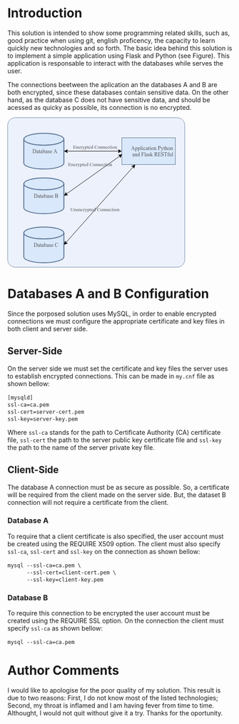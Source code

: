 # Introduction
This solution is intended to show some programming related skills, such as, good practice when using git, english proficency, the capacity to learn quickly new technologies and so forth. The basic idea behind this solution is to implement a simple application using Flask and Python (see Figure). This application is responsable to interact with the databases while serves the user. 

The connections beetween the aplication an the databases A and B are both encrypted, since these databases contain sensitive data. On the other hand, as the database C does not have sensitive data, and should be acessed as quicky as possible, its connection is no encrypted.

![Alt text](blob/diagrama_desafio.jpg?raw=true "Solution Overview")

# Databases A and B Configuration
Since the porposed solution uses MySQL, in order to enable encrypted connections we must configure the appropriate certificate and key files in both client and server side.

## Server-Side
 On the server side we must set the certificate and key files the server uses to establish encrypted connections. This can be made in `my.cnf` file as shown bellow:
```
[mysqld]
ssl-ca=ca.pem
ssl-cert=server-cert.pem
ssl-key=server-key.pem
```
Where `ssl-ca` stands for the path to Certificate Authority (CA) certificate file, `ssl-cert` the path to the server public key certificate file and `ssl-key` the path to the name of the server private key file.

## Client-Side 
The database A connection must be as secure as possible. So, a certificate will be required from the client made on the server side. But, the dataset B connection will not require a certificate from the client. 
### Database A
To require that a client certificate is also specified, the user account must be created using the REQUIRE X509 option. The client must also specify `ssl-ca`, `ssl-cert` and `ssl-key` on the connection as shown bellow: 
``` shelScript
mysql --ssl-ca=ca.pem \
      --ssl-cert=client-cert.pem \
      --ssl-key=client-key.pem
```
### Database B
To require this connection to be encrypted the user account must be created using the REQUIRE SSL option. On the connection the client must specify `ssl-ca` as shown bellow: 
``` shelScript
mysql --ssl-ca=ca.pem
```

# Author Comments
I would like to apologise for the poor quality of my solution. This result is due to two reasons: First, I do not know most of the listed technologies; Second, my throat is inflamed and I am having fever from time to time. Althought, I would not quit without give it a try.
Thanks for the oportunity.
